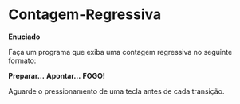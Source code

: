 # Contagem-Regressiva

**Enuciado**
 
 Faça um programa que exiba uma contagem regressiva no seguinte formato:

**Preparar...** 
**Apontar...**
**FOGO!**

Aguarde o pressionamento de uma tecla antes de cada transição. 